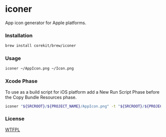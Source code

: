 # iconer

App icon generator for Apple platforms.


### Installation

```bash
brew install corekit/brew/iconer
```

### Usage

```bash
iconer ~/AppIcon.png ~/Icon.png
```

### Xcode Phase

To use as a build script for iOS platform add a New Run Script Phase before the Copy Bundle Resources phase.

```bash
iconer "${SRCROOT}/${PROJECT_NAME}/AppIcon.png" -t "${SRCROOT}/${PROJECT_NAME}" -x -p "ios"
```

### License

[WTFPL](LICENSE)
